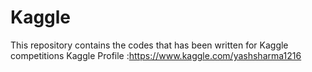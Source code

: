 # Kaggle
This repository contains the codes that has been written for Kaggle competitions 
Kaggle Profile :https://www.kaggle.com/yashsharma1216
